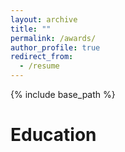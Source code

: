 ```yaml
---
layout: archive
title: ""
permalink: /awards/
author_profile: true
redirect_from:
  - /resume
---
```


{% include base_path %}

Education
======
